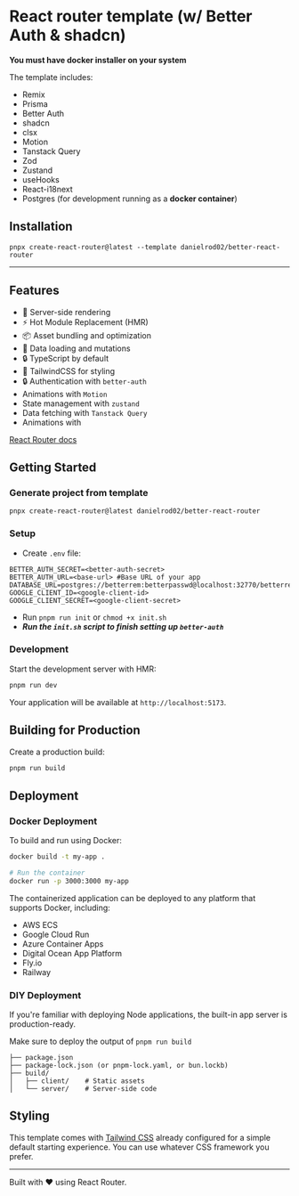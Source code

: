 # React router template (w/ Better Auth & shadcn)

**You must have docker installer on your system**

The template includes:

- Remix
- Prisma
- Better Auth
- shadcn
- clsx
- Motion
- Tanstack Query
- Zod
- Zustand
- useHooks
- React-i18next
- Postgres (for development running as a **docker container**)

## Installation

```shellscript
pnpx create-react-router@latest --template danielrod02/better-react-router
```
---

## Features

- 🚀 Server-side rendering
- ⚡️ Hot Module Replacement (HMR)
- 📦 Asset bundling and optimization
- 🔄 Data loading and mutations
- 🔒 TypeScript by default
- 🎉 TailwindCSS for styling
- 🔒 Authentication with `better-auth`
- Animations with `Motion`
- State management with `zustand`
- Data fetching with `Tanstack Query`
- Animations with 

[React Router docs](https://reactrouter.com/)

## Getting Started

### Generate project from template

```shellscript
pnpx create-react-router@latest danielrod02/better-react-router
```

### Setup

- Create `.env` file:
```shellscript
BETTER_AUTH_SECRET=<better-auth-secret>
BETTER_AUTH_URL=<base-url> #Base URL of your app
DATABASE_URL=postgres://betterrem:betterpasswd@localhost:32770/betterrem
GOOGLE_CLIENT_ID=<google-client-id>
GOOGLE_CLIENT_SECRET=<google-client-secret>
```

- Run `pnpm run init` or `chmod +x init.sh`
- ***Run the `init.sh` script to finish setting up `better-auth`***

### Development

Start the development server with HMR:

```bash
pnpm run dev
```

Your application will be available at `http://localhost:5173`.

## Building for Production

Create a production build:

```bash
pnpm run build
```

## Deployment

### Docker Deployment

To build and run using Docker:

```bash
docker build -t my-app .

# Run the container
docker run -p 3000:3000 my-app
```

The containerized application can be deployed to any platform that supports Docker, including:

- AWS ECS
- Google Cloud Run
- Azure Container Apps
- Digital Ocean App Platform
- Fly.io
- Railway

### DIY Deployment

If you're familiar with deploying Node applications, the built-in app server is production-ready.

Make sure to deploy the output of `pnpm run build`

```
├── package.json
├── package-lock.json (or pnpm-lock.yaml, or bun.lockb)
├── build/
│   ├── client/    # Static assets
│   └── server/    # Server-side code
```

## Styling

This template comes with [Tailwind CSS](https://tailwindcss.com/) already configured for a simple default starting experience. You can use whatever CSS framework you prefer.

---

Built with ❤️ using React Router.
